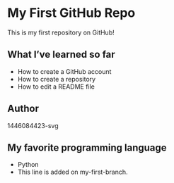 # My First GitHub Repo

This is my first repository on GitHub!

## What I’ve learned so far

- How to create a GitHub account
- How to create a repository
- How to edit a README file

## Author

1446084423-svg
## My favorite programming language

- Python
- This line is added on my-first-branch.
